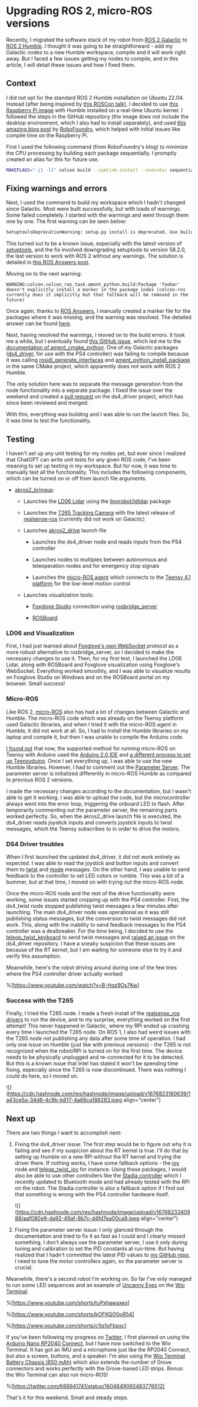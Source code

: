 # Upgrading ROS 2, micro-ROS versions

Recently, I migrated the software stack of my robot from [ROS 2 Galactic](https://docs.ros.org/en/galactic/index.html) to [ROS 2 Humble](https://docs.ros.org/en/humble/index.html). I thought it was going to be straightforward - add my Galactic nodes to a new Humble workspace, compile and it will work right away. But I faced a few issues getting my nodes to compile, and in this article, I will detail these issues and how I fixed them.

## Context

I did not opt for the standard ROS 2 Humble installation on Ubuntu 22.04. Instead (after being inspired by [this ROSCon talk)](https://vimeo.com/showcase/9954564/video/767139709), I decided to use [this Raspberry Pi image](https://github.com/ros-realtime/ros-realtime-rpi4-image/releases/tag/22.04.1_v5.15.39-rt42-raspi_ros2_humble) with Humble installed on a real-time Ubuntu kernel. I followed the steps in the GitHub repository (the image does not include the desktop environment, which I also had to install separately), and used [this amazing blog post](https://robofoundry.medium.com/notes-on-upgrading-to-ubuntu-22-04-and-ros2-humble-8149804abc91) by [RoboFoundry](https://twitter.com/robofoundry), which helped with initial issues like compile time on the Raspberry Pi.

First I used the following command (from RoboFoundry's blog) to minimize the CPU processing by building each package sequentially. I promptly created an alias for this for future use.

```bash
MAKEFLAGS="-j1 -l1" colcon build --symlink-install --executor sequential
```

## Fixing warnings and errors

Next, I used the command to build my workspace which I hadn't changed since Galactic. Most were built successfully, but with loads of warnings. Some failed completely. I started with the warnings and went through them one by one. The first warning can be seen below:

```bash
SetuptoolsDeprecationWarning: setup.py install is deprecated. Use build and pip and other standards-based tools.
```

This turned out to be a known issue, especially with the latest version of [setuptools](https://pypi.org/project/setuptools/), and the fix involved downgrading setuptools to version 58.2.0, the last version to work with ROS 2 without any warnings. The solution is detailed in [this ROS Answers post](https://answers.ros.org/question/396439/setuptoolsdeprecationwarning-setuppy-install-is-deprecated-use-build-and-pip-and-other-standards-based-tools/).

Moving on to the next warning:

```plaintext
WARNING:colcon.colcon_ros.task.ament_python.build:Package 'foobar' doesn't explicitly install a marker in the package index (colcon-ros currently does it implicitly but that fallback will be removed in the future)
```

Once again, thanks to [ROS Answers](https://answers.ros.org/questions/), I manually created a marker file for the packages where it was missing, and the warning was resolved. The detailed answer can be found [here](https://answers.ros.org/question/367328/ament_python-package-doesnt-explicitly-install-a-marker-in-the-package-index/).

Next, having resolved the warnings, I moved on to the build errors. It took me a while, but I eventually found [this GitHub issue](https://github.com/ros2/rosidl_python/issues/141), which led me to the [documentation of ament\_cmake\_python](https://docs.ros.org/en/humble/How-To-Guides/Ament-CMake-Python-Documentation.html). One of my Galactic packages ([ds4\_driver](https://github.com/naoki-mizuno/ds4_driver), for use with the PS4 controller) was failing to compile because it was calling [rosidl\_generate\_interfaces](https://docs.ros.org/en/humble/Tutorials/Beginner-Client-Libraries/Single-Package-Define-And-Use-Interface.html) and [ament\_python\_install\_package](https://docs.ros.org/en/humble/How-To-Guides/Ament-CMake-Python-Documentation.html) in the same CMake project, which apparently does not work with ROS 2 Humble.

The only solution here was to separate the message generation from the node functionality into a separate package. I fixed the issue over the weekend and created a [pull request](https://github.com/naoki-mizuno/ds4_driver/pull/33) on the ds4\_driver project, which has since been reviewed and merged.

With this, everything was building and I was able to run the launch files. So, it was time to test the functionality.

## Testing

I haven't set up any unit testing for my nodes yet, but ever since I realized that ChatGPT can write unit tests for any given ROS code, I've been meaning to set up testing in my workspace. But for now, it was time to manually test all the functionality. This includes the following components, which can be turned on or off from launch file arguments.

* [akros2\_bringup](https://github.com/adityakamath/akros2_bringup):
    
    * Launches the [LD06 Lidar](https://www.inno-maker.com/product/lidar-ld06/) using the [linorobot/ldlidar](https://github.com/linorobot/ldlidar) package
        
    * Launches the [T265 Tracking Camera](https://www.intelrealsense.com/tracking-camera-t265/) with the latest release of [realsense-ros](https://github.com/IntelRealSense/realsense-ros/releases/tag/4.51.1) (currently did not work on Galactic)
        
    * Launches [akros2\_drive](https://github.com/adityakamath/akros2_drive) launch file
        
        * Launches the ds4\_driver node and reads inputs from the PS4 controller
            
        * Launches nodes to multiplex between autonomous and teleoperation nodes and for emergency stop signals
            
        * Launches the [micro-ROS agent](https://github.com/micro-ROS/micro_ros_setup) which connects to the [Teensy 4.1 platform](https://www.tindie.com/products/cburgess129/arduino-teensy41-teensy-41-expansion-board/) for the low-level motion control
            
    * Launches visualization tools:
        
        * [Foxglove Studio](https://foxglove.dev/studio) connection using [rosbridge\_server](https://foxglove.dev/docs/studio/connection/ros2#rosbridge)
            
        * [ROSBoard](https://github.com/dheera/rosboard)
            

### LD06 and Visualization

First, I had just learned about [Foxglove's own WebSocket](https://foxglove.dev/docs/studio/connection/ros2#foxglove-websocket) protocol as a more robust alternative to rosbridge\_server, so I decided to make the necessary changes to use it. Then, for my first test, I launched the LD06 Lidar, along with ROSBoard and Foxglove visualization using Foxglove's WebSocket. Everything worked smoothly, and I was able to visualize results on Foxglove Studio on Windows and on the ROSBoard portal on my browser. Small success!

### Micro-ROS

Like ROS 2, [micro-ROS](https://micro.ros.org/) also has had a lot of changes between Galactic and Humble. The micro-ROS code which was already on the Teensy platform used Galactic libraries, and when I tried it with the micro-ROS agent in Humble, it did not work at all. So, I had to install the Humble libraries on my laptop and compile it, but then I was unable to compile the Arduino code.

[I found out](https://github.com/micro-ROS/micro_ros_arduino/issues/1285) that now, the supported method for running micro-ROS on Teensy with Arduino used the [Arduino 2.0 IDE](https://docs.arduino.cc/software/ide-v2/tutorials/getting-started/ide-v2-downloading-and-installing) and [a different process to set up Teensyduino](https://www.pjrc.com/arduino-ide-2-0-0-teensy-support/). Once I set everything up, I was able to use the new Humble libraries. However, I had to comment out the [Parameter Server](https://micro.ros.org/docs/tutorials/programming_rcl_rclc/parameters/). The parameter server is initialized differently in micro-ROS Humble as compared to previous ROS 2 versions.

I made the necessary changes according to the documentation, but I wasn't able to get it working. I was able to upload the code, but the microcontroller always went into the error loop, triggering the onboard LED to flash. After temporarily commenting out the parameter server, the remaining parts worked perfectly. So, when the akros2\_drive launch file is executed, the ds4\_driver reads joystick inputs and converts joystick inputs to twist messages, which the Teensy subscribes to in order to drive the motors.

### DS4 Driver troubles

When I first launched the updated ds4\_driver, it did not work entirely as expected. I was able to read the joystick and button inputs and convert them to [twist](https://docs.ros2.org/galactic/api/geometry_msgs/msg/Twist.html) and [mode](https://github.com/adityakamath/akros2_msgs) messages. On the other hand, I was unable to send feedback to the controller to set LED colors or rumble. This was a bit of a bummer, but at that time, I moved on with trying out the micro-ROS node.

Once the micro-ROS node and the rest of the drive functionality were working, some issues started cropping up with the PS4 controller. First, the ds4\_twist node stopped publishing twist messages a few minutes after launching. The main ds4\_driver node was operational as it was still publishing status messages, but the conversion to twist messages did not work. This, along with the inability to send feedback messages to the PS4 controller was a dealbreaker. For the time being, I decided to use the [teleop\_twist\_keyboard](https://index.ros.org/r/teleop_twist_keyboard/) to send twist messages and [raised an issue](https://github.com/naoki-mizuno/ds4_driver/issues/34) on the ds4\_driver repository. I have a sneaky suspicion that these issues are because of the RT kernel, but I am waiting for someone else to try it and verify this assumption.

Meanwhile, here's the robot driving around during one of the few tries where the PS4 controller driver actually worked:

%[https://www.youtube.com/watch?v=B-Hqz9Os7Kw] 

### Success with the T265

Finally, I tried the T265 node. I made a fresh install of the [realsense\_ros drivers](https://github.com/IntelRealSense/realsense-ros/releases/tag/4.51.1) to run the device, and to my surprise, everything worked on the first attempt! This never happened in Galactic, where my RPi ended up crashing every time I launched the T265 node. On ROS 1, I also had weird issues with the T265 node not publishing any data after some time of operation. I had only one issue on Humble (just like with previous versions) - the T265 is not recognized when the robot/RPi is turned on for the first time. The device needs to be physically unplugged and re-connected for it to be detected. But this is a known issue that Intel has stated it won't be spending time fixing, especially since the T265 is now discontinued. There was nothing I could do here, so I moved on.

![](https://cdn.hashnode.com/res/hashnode/image/upload/v1676823180639/1a43ce5a-34d8-4c9b-b817-4a66ca188283.jpeg align="center")

## Next up

There are two things I want to accomplish next:

1. Fixing the ds4\_driver issue: The first step would be to figure out why it is failing and see if my suspicion about the RT kernel is true. I'll do that by setting up Humble on a new RPi without the RT kernel and trying the driver there. If nothing works, I have some fallback options - the [joy](https://github.com/adityakamath/joystick_drivers/tree/ros2/joy) node and [teleop\_twist\_joy](https://index.ros.org/p/teleop_twist_joy/github-ros2-teleop_twist_joy/) for instance. Using these packages, I would also be able to use other controllers like the [Stadia controller](https://stadia.google.com/controller/) which I recently updated to Bluetooth mode and had already tested with the RPi on the robot. The Stadia controller is also a fallback option if I find out that something is wrong with the PS4 controller hardware itself.
    
    ![](https://cdn.hashnode.com/res/hashnode/image/upload/v1676823340988/aaf080e9-da92-49af-9b7c-d4fd7ea00ca9.jpeg align="center")
    
2. Fixing the parameter server issue: I only glanced through the documentation and tried to fix it as fast as I could and I clearly missed something. I don't always use the parameter server, I use it only during tuning and calibration to set the PID constants at run-time. But having realized that I hadn't committed the latest PID values to [my GitHub repo](https://github.com/adityakamath/akros2_firmware), I need to tune the motor controllers again, so the parameter server is crucial.
    

Meanwhile, there's a second robot I'm working on. So far I've only managed to run some LED sequences and an example of [Uncanny Eyes](https://github.com/adafruit/Uncanny_Eyes) on the [Wio Terminal](https://wiki.seeedstudio.com/Wio-Terminal-Getting-Started/).

%[https://www.youtube.com/shorts/tuPxhawaxes] 

%[https://www.youtube.com/shorts/kOFKQO0oR54] 

%[https://www.youtube.com/shorts/c1lq1oFbpxc] 

If you've been following my progress on [Twitter](https://twitter.com/kamathsblog), I first planned on using the [Arduino Nano RP2040 Connect](https://docs.arduino.cc/hardware/nano-rp2040-connect), but I have now switched to the Wio Terminal. It has got an IMU and a microphone just like the RP2040 Connect, but also a screen, buttons, and a speaker. I'm also using the [Wio Terminal Battery Chassis (650 mAh)](https://wiki.seeedstudio.com/Wio-Terminal-Chassis-Battery(650mAh)/) which also extends the number of Grove connectors and works perfectly with the Grove-based LED strips. Bonus: the Wio Terminal can also run micro-ROS!

%[https://twitter.com/K66941741/status/1604849092483776512] 

That's it for this weekend. Small and steady steps.